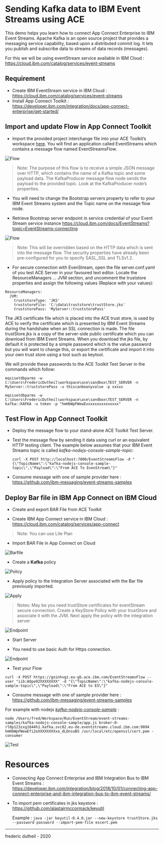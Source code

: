 # Sending Kafka data to IBM Event Streams using ACE

This demo helps you learn how to connect App Connect Enterprise to IBM Event Streams. Apache Kafka is an open source project that provides a messaging service capability, based upon a distributed commit log. It lets you publish and subscribe data to streams of data records (messages). 



For this we will be using eventStream service available in IBM Cloud : https://cloud.ibm.com/catalog/services/event-streams

## Requirement

- Create IBM EventStream service in IBM Cloud : https://cloud.ibm.com/catalog/services/event-streams
- Install App Connect Toolkit : https://developer.ibm.com/integration/docs/app-connect-enterprise/get-started/

## Import and update Flow in App Connect Toolkit

- Import the provided project interchange file into your ACE Toolkit’s workspace [here](resources/PI_EventStreams.zip). You will find an application called EventStreams which contains a message flow named EventStreamsFlow. 

![Flow](images/flow.png)

>Note: The purpose of this flow is to receive a simple JSON message over HTTP, which contains the name of a Kafka topic and some payload data. The KafkaProducer message flow node sends the payload to the provided topic. Look at the KafkaProducer node’s properties. 

- You will need to change the Bootstrap servers property to refer to your IBM Event Streams system and the Topic name on the message flow node. 

- Retrieve Bootstrap server endpoint in service credential of your Event Stream service instance
  https://cloud.ibm.com/docs/EventStreams?topic=EventStreams-connecting

![Flow](images/kafkaproperties.jpg)

>Note: This will be overridden based on the HTTP data which is sent into the message flow. The security properties have already been pre-configured for you to specify SASL_SSL and TLSv1.2. 


- For secure connection with EvenStream, open the file server.conf.yaml of you test ACE Server in your favoured text editor. Locate the ResourceManagers … JVM section, and uncomment the truststore properties and assign the following values (Replace with your values):

```
ResourceManagers:
  JVM:
    truststoreType: 'JKS'
    truststoreFile: 'C:\data\truststore\trustStore.jks'
    truststorePass: 'MyServer::truststorePass'
```

The JKS certificate file which is placed into the ACE trust store, is used by ACE to verify the certificate which is presented by IBM Event Streams during the handshake when an SSL connection is made. The file trustStore.jks is a copy of the server-side public certificate which you can download from IBM Event Streams. When you download the jks file, by default it is protected by a simple password which is the value password but you will want to change this, or export the certificate and import it into your own trust store using a tool such as keytool.

We will provide these passwords to the ACE Toolkit Test Server in the commands which follow:

`mqsisetdbparms -w C:\Users\FredericDutheil\workspace\ace\sandbox\TEST_SERVER -n MyServer::truststorePass -u thiscanbeanyvalue -p xxxxx`

`mqsisetdbparms -w C:\Users\FredericDutheil\workspace\ace\sandbox\TEST_SERVER -n kafka::KAFKA -u token -p "hmHbWpFWewExxxxxxxxxxxxxxx"`

## Test Flow in App Connect Toolkit

- Deploy the message flow to your stand-alone ACE Toolkit Test Server. 

- Test the message flow by sending it data using curl or an equivalent HTTP testing client. The example below assumes that your IBM Event Streams topic is called *kafka-nodejs-console-sample-topic*:


   `curl -X POST http://localhost:7800/EventStreamsFlow -d "{\"TopicName\":\"kafka-nodejs-console-sample-topic\",\"Payload\":\"From ACE To EvenStream\"}"`

- Consume message with one of sample provider here : https://github.com/ibm-messaging/event-streams-samples


## Deploy Bar file in IBM App Connect on IBM Cloud

- Create and export BAR File from ACE Toolkit

- Create IBM App Connect service in IBM Cloud : https://cloud.ibm.com/catalog/services/app-connect

> Note: You can use Lite Plan

- Import BAR File in App Connect on Cloud

![Barfile](images/importbarfile.jpg)

- Create a **Kafka** policy

![Policy](images/createkafkapolicy.jpg)

- Apply policy to the Integration Server associated with the Bar file previously imported.

![Apply](images/applypolicy.jpg)

> Notes:  May be you need trustStore certificates for eventStream secure connection.
> Create a KeyStore Policy with your trustStore and associate it with the JVM. Next apply the policy with the integration server

![Endpoint](images/keystorepolicy.jpg)


- Start Server

- You need to use basic Auth for Https connection.

![Endpoint](images/httpsendpoint.jpg)

- Test your Flow

`curl -X POST https://goinhvgz.eu-gb.ace.ibm.com/EventStreamsFlow --user "iib:AQpa92XXXXXXXX" -d "{\"TopicName\":\"kafka-nodejs-console-sample-topic\",\"Payload\":\"From ACE to ES\"}"`

- Consume message with one of sample provider here : https://github.com/ibm-messaging/event-streams-samples

For example with nodejs *[kafka-nodejs-console-sample](kafka-nodejs-console-samplep)* :

`node /Users/fred/Workspace/Run/EventStream/event-streams-samples/kafka-nodejs-console-sample/app.js broker-0-rl0p123zxg1844h1.kafka.svc02.eu-de.eventstreams.cloud.ibm.com:9094 hmHbWpFWewEfi2oXXXXXXXXxa_dLDnsuBS /usr/local/etc/openssl/cert.pem -consumer`

![Test](images/testflow.jpg)

# Resources
- Connecting App Connect Enterprise and IBM Integration Bus to IBM Event Streams :
https://developer.ibm.com/integration/blog/2018/10/01/connecting-app-connect-enterprise-and-ibm-integration-bus-to-ibm-event-streams/

- To import pem certificates in jks keystore :
https://github.com/alastairmccormack/keyutil

    Example : `java -jar keyutil-0.4.0.jar --new-keystore trustStore.jks --password password --import-pem-file escert.pem`

---
frederic dutheil - 2020